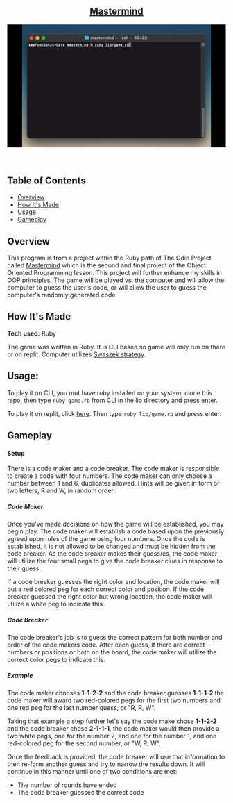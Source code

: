 <h2 align="center"><u>Mastermind</u></h2>

![mastermind usage example](img/mastermind.gif)

<p align="center">
<br>
</p>

## Table of Contents
+ [Overview](#overview)
+ [How It's Made](#how_its_made)
+ [Usage](#usage)
+ [Gameplay](#gameplay)

## Overview <a name = "overview"></a>

This program is from a project within the Ruby path of The Odin Project called [Mastermind](https://www.theodinproject.com/lessons/ruby-mastermind) which is the second and final project of the Object Oriented Programming lesson. This project will further enhance my skills in OOP principles. The game will be played vs. the computer and will allow the computer to guess the user's code, or will allow the user to guess the computer's randomly generated code. 

## How It's Made <a name = "how_its_made"></a>

**Tech used:** Ruby

The game was written in Ruby. It is CLI based so game will only run on there or on replit. Computer utilizes [Swaszek strategy](https://puzzling.stackexchange.com/a/8884).

## Usage: <a name = "usage"></a>

To play it on CLI, you mut have ruby installed on your system, clone this repo, then type ```ruby game.rb``` from CLI in the lib directory and press enter.

To play it on replit, click [here](https://replit.com/@DreamVenerable/HotSeveralNetframework). Then type ```ruby lib/game.rb``` and press enter.

## Gameplay <a name = "gameplay"></a>

#### Setup
There is a code maker and a code breaker. The code maker is responsible to create a code with four numbers. The code maker can only choose a number between 1 and 6, duplicates allowed. Hints will be given in form or two letters, R and W, in random order. 

##### Code Maker

Once you've made decisions on how the game will be established, you may begin play. The code maker will establish a code based upon the previously agreed upon rules of the game using four numbers. Once the code is established, it is not allowed to be changed and must be hidden from the code breaker. As the code breaker makes their guess/es, the code maker will utilize the four small pegs to give the code breaker clues in response to their guess. 

If a code breaker guesses the right color and location, the code maker will put a red colored peg for each correct color and position. If the code breaker guessed the right color but wrong location, the code maker will utilize a white peg to indicate this. 

##### Code Breaker

The code breaker's job is to guess the correct pattern for both number and order of the code makers code. After each guess, if there are correct numbers or positions or both on the board, the code maker will utilize the correct color pegs to indicate this. 

##### Example
The code maker chooses **1-1-2-2** and the code breaker guesses **1-1-1-2** the code maker will award two red-colored pegs for the first two numbers and one red peg for the last number guess, or "R, R, W". 

Taking that example a step further let's say the code make chose **1-1-2-2** and the code breaker chose **2-1-1-1**, the code maker would then provide a two white pegs, one for the number 2, and one for the number 1, and one red-colored peg for the second number, or "W, R, W".

Once the feedback is provided, the code breaker will use that information to then re-form another guess and try to narrow the results down. It will continue in this manner until one of two conditions are met:

- The number of rounds have ended
- The code breaker guessed the correct code
